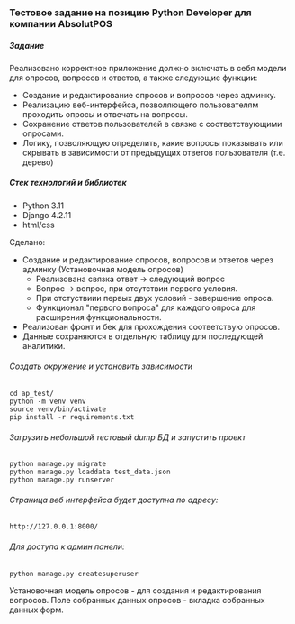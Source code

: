### Тестовое задание на позицию Python Developer для компании  AbsolutPOS

##### Задание
Реализовано	корректное приложение должно включать в себя модели для опросов, вопросов и ответов, а также следующие функции: 

- Создание и редактирование опросов и вопросов через админку.
- Реализацию веб-интерфейса, позволяющего пользователям проходить опросы и отвечать на вопросы.
- Сохранение ответов пользователей в связке с соответствующими опросами.
- Логику, позволяющую определить, какие вопросы показывать или скрывать в зависимости от предыдущих ответов пользователя (т.е. дерево)

##### Стек технологий и библиотек
- Python 3.11
- Django 4.2.11
- html/css

Сделано:
 - Создание и редактирование опросов, вопросов и ответов через админку (Установочная модель опросов)
    - Реализована связка ответ -> следующий вопрос
    - Вопрос -> вопрос, при отсутствии первого условия.
    - При отстуствиии первых двух условий - завершение опроса.
    - Функционал "первого вопроса" для каждого опроса для расширения функциональности.
 - Реализован фронт и бек для прохождения соответствую опросов.
 - Данные сохраняются в отдельную таблицу для последующей аналитики.
 
###### Cоздать окружение и установить зависимости
```
cd ap_test/
python -m venv venv
source venv/bin/activate
pip install -r requirements.txt
```
###### Загрузить небольшой тестовый dump БД и запустить проект
```
python manage.py migrate
python manage.py loaddata test_data.json
python manage.py runserver
```
###### Cтраница веб интерфейса будет доступна по адресу:
```
http://127.0.0.1:8000/
```
###### Для доступа к админ панели:

```
python manage.py createsuperuser
```
Установочная модель опросов	- для создания и редактирования вопросов.
Поле собранных данных опросов - вкладка собранных данных форм.

